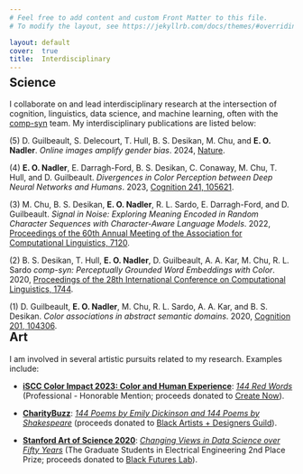 ```yaml
---
# Feel free to add content and custom Front Matter to this file.
# To modify the layout, see https://jekyllrb.com/docs/themes/#overriding-theme-defaults

layout: default
cover:  true
title:  Interdisciplinary
---
```


<p style="margin-bottom: -24px">
</p>

## Science

I collaborate on and lead interdisciplinary research at the intersection of cognition, linguistics, data science, and machine learning, often with the [comp-syn](https://comp-syn.com/) team. My interdisciplinary publications are listed below:

(5) D. Guilbeault, S. Delecourt, T. Hull, B. S. Desikan, M. Chu, and **E. O. Nadler**. *Online images amplify gender bias*. 2024, [Nature](https://www.nature.com/articles/s41586-024-07068-x).

(4) **E. O. Nadler**, E. Darragh-Ford, B. S. Desikan, C. Conaway, M. Chu, T. Hull, and D. Guilbeault. *Divergences in Color Perception between Deep Neural Networks and Humans*. 2023, [Cognition 241, 105621](https://www.sciencedirect.com/science/article/abs/pii/S001002772300255X).

(3) M. Chu, B. S. Desikan, **E. O. Nadler**, R. L. Sardo, E. Darragh-Ford, and D. Guilbeault. *Signal in Noise: Exploring Meaning Encoded in Random Character Sequences with Character-Aware Language Models*. 2022, [Proceedings of the 60th Annual Meeting of the Association for Computational Linguistics, 7120](https://aclanthology.org/2022.acl-long.492/).

(2) B. S. Desikan, T. Hull, **E. O. Nadler**, D. Guilbeault, A. A. Kar, M. Chu, R. L. Sardo *comp-syn: Perceptually Grounded Word Embeddings with Color*. 2020, [Proceedings of the 28th International Conference on Computational Linguistics, 1744](https://aclanthology.org/2020.coling-main.154/).

(1) D. Guilbeault, **E. O. Nadler**, M. Chu, R. L. Sardo, A. A. Kar, and B. S. Desikan. *Color associations in abstract semantic domains*. 2020, [Cognition 201, 104306](https://www.sciencedirect.com/science/article/abs/pii/S0010027720301256?dgcid=author).

<p style="margin-bottom: -30px">
</p>

## Art

I am involved in several artistic pursuits related to my research. Examples include:

* **[iSCC Color Impact 2023: Color and Human Experience](https://iscc.org/CI23-art-exhibit/)**: *[144 Red Words](https://drive.google.com/file/d/1c8hJhjVgDO-iKjykKesnd00C7UfwXvoz/view?usp=sharing)* (Professional - Honorable Mention; proceeds donated to [Create Now](https://createnow.org/)).

* **[CharityBuzz](https://www.charitybuzz.com/catalog_items/auction-144-poems-by-emily-dickinson-144-poems-by-2068100)**: *[144 Poems by Emily Dickinson and 144 Poems by Shakespeare](https://comp-syn.com/#/gallery/dickinsonthenshakespeare)* (proceeds donated to [Black Artists + Designers Guild](https://www.badguild.info/)).

* **[Stanford Art of Science 2020](https://stanforddaily.com/2020/06/11/creative-reencounters-with-research-in-art-of-science-2020-exhibition/)**: *[Changing Views in Data Science over Fifty Years](https://comp-syn.com/#/gallery/changingviewsindatascienceoverfiftyyears)* (The Graduate Students in Electrical Engineering 2nd Place Prize; proceeds donated to [Black Futures Lab](https://blackfutureslab.org/)).